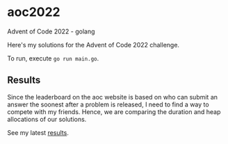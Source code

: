 # aoc2022
Advent of Code 2022 - golang

Here's my solutions for the Advent of Code 2022 challenge.

To run, execute `go run main.go`.

## Results

Since the leaderboard on the aoc website is based on who can submit an answer the soonest after a problem is released, I need to find a way to compete with my friends. Hence, we are comparing the duration and heap allocations of our solutions.

See my latest [results](./results.md).